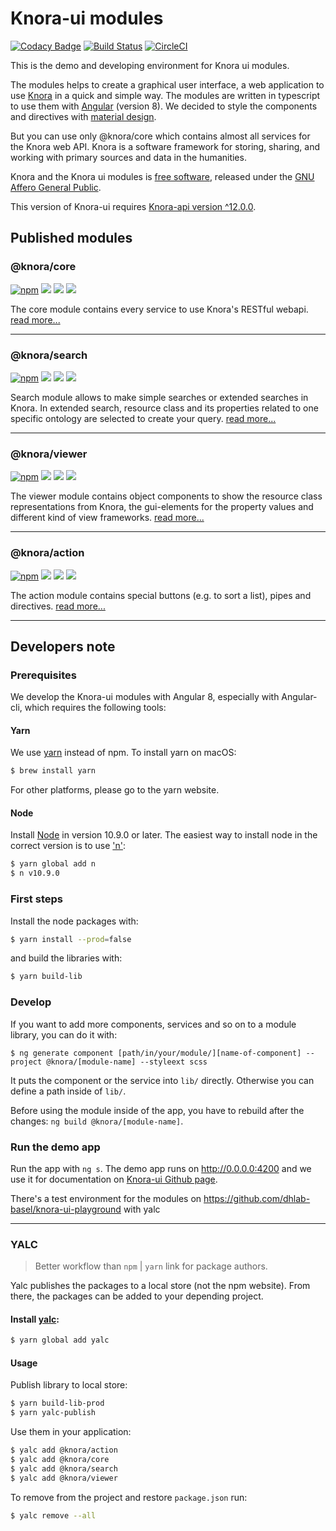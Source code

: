 # Knora-ui modules

[![Codacy Badge](https://api.codacy.com/project/badge/Grade/c9f3050a573f4198bc4129d618d40d6e)](https://www.codacy.com/manual/dasch-swiss/Knora-ui?utm_source=github.com&amp;utm_medium=referral&amp;utm_contentdasch-swiss/knora-ui&amp;utm_campaign=Badge_Grade)
[![Build Status](https://travis-ci.com/dasch-swiss/knora-ui.svg?branch=master)](https://travis-ci.com/dasch-swiss/knora-ui)
[![CircleCI](https://circleci.com/gh/dasch-swiss/knora-ui.svg?style=svg)](https://circleci.com/gh/dasch-swiss/knora-ui)


This is the demo and developing environment for Knora ui modules.

The modules helps to create a graphical user interface, a web application to use [Knora](https://www.knora.org) in a quick and simple way. The modules are written in typescript to use them with [Angular](https://angular.io) (version 8). We decided to style the components and directives with [material design](https://material.angular.io).

But you can use only @knora/core which contains almost all services for the Knora web API. Knora is a software framework for storing, sharing, and working with primary sources and data in the humanities.

Knora and the Knora ui modules is [free software](http://www.gnu.org/philosophy/free-sw.en.html), released under the [GNU Affero General Public](http://www.gnu.org/licenses/agpl-3.0.en.html).

This version of Knora-ui requires [Knora-api version ^12.0.0](https://github.com/dasch-swiss/knora-api/releases/tag/v12.0.0).

## Published modules

### @knora/core

[![npm](https://img.shields.io/npm/v/@knora/core.svg)](https://www.npmjs.com/package/@knora/core)
![](https://img.shields.io/npm/dt/@knora/core.svg?style=flat)
![](https://img.shields.io/bundlephobia/minzip/@knora/core.svg?style=flat)
![](https://img.shields.io/npm/l/@knora/core.svg?style=flat)

The core module contains every service to use Knora's RESTful webapi.
[read more...](https://dasch-swiss.github.io/knora-ui/modules/core)

* * *

### @knora/search

[![npm](https://img.shields.io/npm/v/@knora/search.svg)](https://www.npmjs.com/package/@knora/search)
![](https://img.shields.io/npm/dt/@knora/search.svg?style=flat)
![](https://img.shields.io/bundlephobia/minzip/@knora/search.svg?style=flat)
![](https://img.shields.io/npm/l/@knora/search.svg?style=flat)

Search module allows to make simple searches or extended searches in Knora. In extended search, resource class and its properties related to one specific ontology are selected to create your query.
[read more...](https://dasch-swiss.github.io/knora-ui/modules/search)

* * *

### @knora/viewer

[![npm](https://img.shields.io/npm/v/@knora/viewer.svg)](https://www.npmjs.com/package/@knora/viewer)
![](https://img.shields.io/npm/dt/@knora/viewer.svg?style=flat)
![](https://img.shields.io/bundlephobia/minzip/@knora/viewer.svg?style=flat)
![](https://img.shields.io/npm/l/@knora/viewer.svg?style=flat)

The viewer module contains object components to show the resource class representations from Knora, the gui-elements for the property values and different kind of view frameworks.
[read more...](https://dasch-swiss.github.io/knora-ui/modules/viewer)

* * *

### @knora/action

[![npm](https://img.shields.io/npm/v/@knora/action.svg)](https://www.npmjs.com/package/@knora/action)
![](https://img.shields.io/npm/dt/@knora/action.svg?style=flat)
![](https://img.shields.io/bundlephobia/minzip/@knora/action.svg?style=flat)
![](https://img.shields.io/npm/l/@knora/action.svg?style=flat)

The action module contains special buttons (e.g. to sort a list), pipes and directives.
[read more...](https://dasch-swiss.github.io/knora-ui/modules/action)

* * *

## Developers note

### Prerequisites

We develop the Knora-ui modules with Angular 8, especially with Angular-cli, which requires the following tools:

#### Yarn

We use [yarn](https://yarnpkg.com/en/) instead of npm. To install yarn on macOS:

```bash
$ brew install yarn
```

For other platforms, please go to the yarn website.

#### Node

Install [Node](https://nodejs.org/en/download/) in version 10.9.0 or later. The easiest way to install node
in the correct version is to use ['n'](https://github.com/tj/n):

```bash
$ yarn global add n
$ n v10.9.0
```

### First steps

Install the node packages with:

```bash
$ yarn install --prod=false
```

and build the libraries with:

```bash
$ yarn build-lib
```

### Develop

<!--
Please use the following command schema to create a new module

`$ ng generate library @knora/[module-name] --prefix=kui`
-->

If you want to add more components, services and so on to a module library, you can do it with:

`$ ng generate component [path/in/your/module/][name-of-component] --project @knora/[module-name] --styleext scss`

It puts the component or the service into `lib/` directly. Otherwise you can define a path inside of `lib/`.

Before using the module inside of the app, you have to rebuild after the changes: `ng build @knora/[module-name]`.

### Run the demo app

Run the app with `ng s`. The demo app runs on <http://0.0.0.0:4200> and we use it for documentation on [Knora-ui Github page](https://dasch-swiss.github.io/knora-ui).

There's a test environment for the modules on <https://github.com/dhlab-basel/knora-ui-playground> with yalc

* * *

<!--
## Unit Testing Services

Testing services with HttpClient and HttpTestingController

* Then a test expects that certain requests have or have not been made, performs assertions against those requests, and finally provide responses by "flushing" each expected request.
https://angular.io/guide/http#testing-http-requests
* See https://stackblitz.com/edit/angular-uy5cdl?file=src%2Fapp%2Fheroes%2Fheroes.service.spec.ts for a working example.

 ```TypeScript
 getAllHeroes (): Observable<any[]> {
    const observables = [];

    for (let i = 0; i <= 2; i++) {
      observables.push(
        this.http.get<Hero[]>(this.heroesUrl)
        .pipe(
          catchError(this.handleError('getAllHeroes', []))
      )
      );
    }

    return forkJoin(observables);

  }
  ```

* Several http requests are created and pushed on an array, then they are passed to forkJoin and returned. With forkJoin, we get one Observable that we can subscribe to (executed once all Observables have been completed). Then we get the results of all Observables from within the subscription to the Observable returned by forkJoin.

```TypeScript
 it('should get all heroes', () => {

      let res = heroService.getAllHeroes();

      res.subscribe(
        (obs) => {

          console.log("test")

          expect(obs[0]).toEqual(expectedHeroes, 'should return expected heroes');
          expect(obs[1]).toEqual(expectedHeroes, 'should return expected heroes');
          expect(obs[2]).toEqual(expectedHeroes, 'should return expected heroes');
        }, fail
      );

      // HeroService should have made three requests to GET heroes from expected URL
      const req = httpTestingController.match(
        (request) => {
          return request.url === heroService.heroesUrl && request.method === 'GET'
        }
      );

      // Respond with the mock heroes
      expect(req.length).toEqual(3);

      req[0].flush(expectedHeroes)
      req[1].flush(expectedHeroes)
      req[2].flush(expectedHeroes)

    });
```

* The clue is that for each http request made, a response has to be "flushed". Otherwise the subscription to the Observable returned by forkJoin is never executed:
If an inner observable does not complete forkJoin will never emit a value!
https://www.learnrxjs.io/operators/combination/forkjoin.html

> This is why the subscription never worked, because we did not flush all necessary responses. -->

### YALC

> Better workflow than `npm` \| `yarn` link for package authors.

Yalc publishes the packages to a local store (not the npm website).
From there, the packages can be added to your depending project.

#### Install [yalc](https://github.com/whitecolor/yalc):

```bash
$ yarn global add yalc
```

#### Usage

Publish library to local store:

```bash
$ yarn build-lib-prod
$ yarn yalc-publish
```

Use them in your application:

```bash
$ yalc add @knora/action
$ yalc add @knora/core
$ yalc add @knora/search
$ yalc add @knora/viewer
```

To remove from the project and restore `package.json` run:

```bash
$ yalc remove --all
```

<!-- For DaSCH developers 

## Publish new version
Be sure everything is merged, before creating new release.

### Required version of Knora: 11.0.0

### 1. Update the version number

1. Make a new branch called `pre-release/version-X.Y.Z
1. Update the version number (X.Y.Z) in package.json of each module
1. Update the version number (X.Y.Z) of all @knora-dependencies in all package.json and README files
1. Update the version number (X.Y.Z) in the main package.json
1. Update the required version of knora-api-js-lib
1. Update the required version of Knora: here in the README, but also in the @knora/core `src/lib/declarations/api/knora-constants.ts` and the README files of each module
1. Commit and push all changes and make a new pull request: Release version number X.Y.Z

### 2. Update the documentation

1. Update the documentation by running the following command: `yarn build-docs`
1. Commit and push all changes and make a new pull request: Release docs X.Y.Z

### 3. Create the new release with notes

1. After merging the PR, create a new release on GitHub with the version tag X.Y.Z
1. Make release notes with [gren](https://github.com/github-tools/github-release-notes)

* * * 

```shell
# Navigate to the knora-ui root directory
cd ~/Path/to/repo
# Run the task
gren release --override --milestone-match="xxxx-xx"
```
 -->
<!--
```markdown
Version: x.y.z

Knora version: x.y.z

List of features:
- feature 1 (#PR123)
- feature 2 (#PR345)

Bug fixes:
- bug 1 (#issue4)
- bug 2 (#issue44)

Comments: blabla
```
-->

<!-- For DaSCH developers:

### Publish new version on NPM

1. Checkout **Master** branch
1. Build all modules with `yarn build-lib-prod`
1. Publish them from each module folder with `npm publish` 
-->

